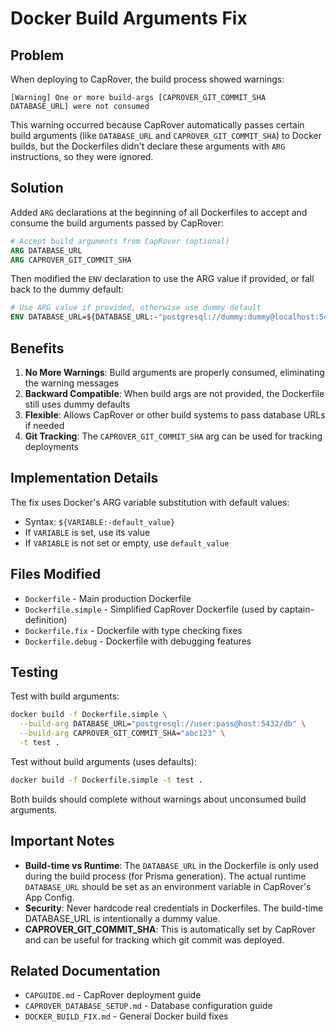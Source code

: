 # Docker Build Arguments Fix

## Problem

When deploying to CapRover, the build process showed warnings:

```
[Warning] One or more build-args [CAPROVER_GIT_COMMIT_SHA DATABASE_URL] were not consumed
```

This warning occurred because CapRover automatically passes certain build arguments (like `DATABASE_URL` and `CAPROVER_GIT_COMMIT_SHA`) to Docker builds, but the Dockerfiles didn't declare these arguments with `ARG` instructions, so they were ignored.

## Solution

Added `ARG` declarations at the beginning of all Dockerfiles to accept and consume the build arguments passed by CapRover:

```dockerfile
# Accept build arguments from CapRover (optional)
ARG DATABASE_URL
ARG CAPROVER_GIT_COMMIT_SHA
```

Then modified the `ENV` declaration to use the ARG value if provided, or fall back to the dummy default:

```dockerfile
# Use ARG value if provided, otherwise use dummy default
ENV DATABASE_URL=${DATABASE_URL:-"postgresql://dummy:dummy@localhost:5432/dummy"}
```

## Benefits

1. **No More Warnings**: Build arguments are properly consumed, eliminating the warning messages
2. **Backward Compatible**: When build args are not provided, the Dockerfile still uses dummy defaults
3. **Flexible**: Allows CapRover or other build systems to pass database URLs if needed
4. **Git Tracking**: The `CAPROVER_GIT_COMMIT_SHA` arg can be used for tracking deployments

## Implementation Details

The fix uses Docker's ARG variable substitution with default values:
- Syntax: `${VARIABLE:-default_value}`
- If `VARIABLE` is set, use its value
- If `VARIABLE` is not set or empty, use `default_value`

## Files Modified

- `Dockerfile` - Main production Dockerfile
- `Dockerfile.simple` - Simplified CapRover Dockerfile (used by captain-definition)
- `Dockerfile.fix` - Dockerfile with type checking fixes
- `Dockerfile.debug` - Dockerfile with debugging features

## Testing

Test with build arguments:
```bash
docker build -f Dockerfile.simple \
  --build-arg DATABASE_URL="postgresql://user:pass@host:5432/db" \
  --build-arg CAPROVER_GIT_COMMIT_SHA="abc123" \
  -t test .
```

Test without build arguments (uses defaults):
```bash
docker build -f Dockerfile.simple -t test .
```

Both builds should complete without warnings about unconsumed build arguments.

## Important Notes

- **Build-time vs Runtime**: The `DATABASE_URL` in the Dockerfile is only used during the build process (for Prisma generation). The actual runtime `DATABASE_URL` should be set as an environment variable in CapRover's App Config.
- **Security**: Never hardcode real credentials in Dockerfiles. The build-time DATABASE_URL is intentionally a dummy value.
- **CAPROVER_GIT_COMMIT_SHA**: This is automatically set by CapRover and can be useful for tracking which git commit was deployed.

## Related Documentation

- `CAPGUIDE.md` - CapRover deployment guide
- `CAPROVER_DATABASE_SETUP.md` - Database configuration guide
- `DOCKER_BUILD_FIX.md` - General Docker build fixes
